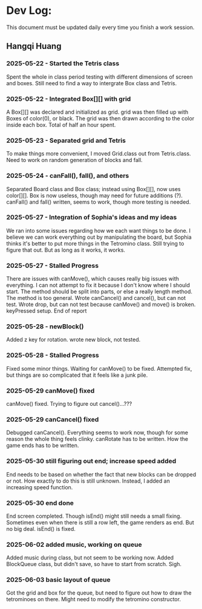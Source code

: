 # Dev Log:

This document must be updated daily every time you finish a work session.

## Hangqi Huang

### 2025-05-22 - Started the Tetris class
Spent the whole in class period testing with different dimensions of screen and boxes. Still need to find a way to intergrate Box class and Tetris.

### 2025-05-22 - Integrated Box[][] with grid
A Box[][] was declared and initialized as grid. grid was then filled up with Boxes of color(0), or black. The grid was then drawn according to the color inside each box. Total of half an hour spent.

### 2025-05-23 - Separated grid and Tetris
To make things more convenient, I moved Grid.class out from Tetris.class. Need to work on random generation of blocks and fall.

### 2025-05-24 - canFall(), fall(), and others
Separated Board class and Box class; instead using Box[][], now uses color[][]. Box is now useless, though may need for future additions (?). canFall() and fall() written, seems to work, though more testing is needed.

### 2025-05-27 - Integration of Sophia's ideas and my ideas
We ran into some issues regarding how we each want things to be done. I believe we can work everything out by manipulating the board, but Sophia thinks it's better to put more things in the Tetromino class. Still trying to figure that out. But as long as it works, it works.

### 2025-05-27 - Stalled Progress
There are issues with canMove(), which causes really big issues with everything. I can not attempt to fix it because I don't know where I should start. The method should be split into parts, or else a really length method. The method is too general. Wrote canCancel() and cancel(), but can not test. Wrote drop, but can not test because canMove() and move() is broken. keyPressed setup. End of report

### 2025-05-28 - newBlock()
Added z key for rotation. wrote new block, not tested.

### 2025-05-28 - Stalled Progress
Fixed some minor things. Waiting for canMove() to be fixed. Attempted fix, but things are so complicated that it feels like a junk pile.

### 2025-05-29 canMove() fixed
canMove() fixed. Trying to figure out cancel()...???

### 2025-05-29 canCancel() fixed
Debugged canCancel(). Everything seems to work now, though for some reason the whole thing feels clinky. canRotate has to be written. How the game ends has to be written.

### 2025-05-30 still figuring out end; increase speed added
End needs to be based on whether the fact that new blocks can be dropped or not. How exactly to do this is still unknown. Instead, I added an increasing speed function.

### 2025-05-30 end done
End screen completed. Though isEnd() might still needs a small fixing. Sometimes even when there is still a row left, the game renders as end. But no big deal.
isEnd() is fixed.

### 2025-06-02 added music, working on queue
Added music during class, but not seem to be working now. Added BlockQueue class, but didn't save, so have to start from scratch. Sigh.

### 2025-06-03 basic layout of queue
Got the grid and box for the queue, but need to figure out how to draw the tetrominoes on there. Might need to modify the tetromino constructor.
